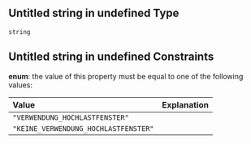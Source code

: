 ## Untitled string in undefined Type

`string`

## Untitled string in undefined Constraints

**enum**: the value of this property must be equal to one of the following values:

| Value                                | Explanation |
| :----------------------------------- | :---------- |
| `"VERWENDUNG_HOCHLASTFENSTER"`       |             |
| `"KEINE_VERWENDUNG_HOCHLASTFENSTER"` |             |

